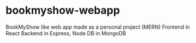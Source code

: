 # bookmyshow-webapp
BookMyShow like web app made as a personal project (MERN)
Frontend in React
Backend in Express, Node
DB in MongoDB

